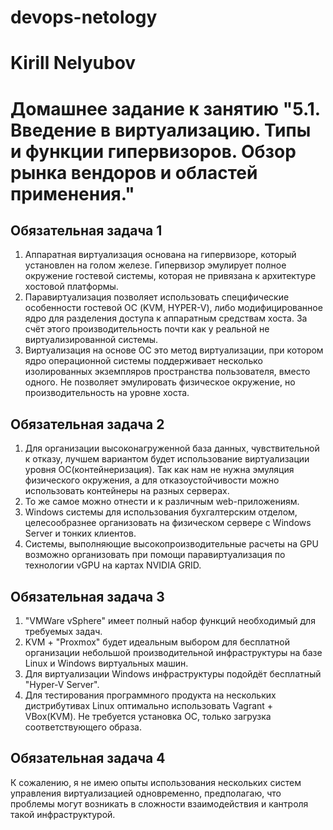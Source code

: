# devops-netology
# Kirill Nelyubov

# Домашнее задание к занятию "5.1. Введение в виртуализацию. Типы и функции гипервизоров. Обзор рынка вендоров и областей применения."

## Обязательная задача 1
1. Аппаратная виртуализация основана на гипервизоре, который установлен на голом железе. Гипервизор эмулирует полное окружение гостевой системы, которая не привязана к архитектуре хостовой платформы.  
2. Паравиртуализация позволяет использовать специфические особенности гостевой ОС (KVM, HYPER-V), либо модифицированное ядро для разделения доступа к аппаратным средствам хоста. За счёт этого производительность почти как у реальной не виртуализированной системы.
3. Виртуализация на основе ОС это метод виртуализации, при котором ядро операционной системы поддерживает несколько изолированных экземпляров пространства пользователя, вместо одного. Не позволяет эмулировать физическое окружение, но производительность на уровне хоста. 
## Обязательная задача 2
1. Для организации высоконагруженной база данных, чувствительной к отказу, лучшем вариантом будет использование виртуализации уровня ОС(контейнеризация). Так как нам не нужна эмуляция физического окружения, а для отказоустойчивости можно использовать контейнеры на разных серверах.
2. То же самое можно отнести и к различным web-приложениям.
3. Windows системы для использования бухгалтерским отделом, целесообразнее организовать на физическом сервере с Windows Server и тонких клиентов.
4. Системы, выполняющие высокопроизводительные расчеты на GPU возможно организовать при помощи паравиртуализация по технологии vGPU на картах NVIDIA GRID.
## Обязательная задача 3
1. "VMWare vSphere" имеет полный набор функций необходимый для требуемых задач.
2. KVM + "Proxmox" будет идеальным выбором для бесплатной организации небольшой производительной инфраструктуры на базе Linux и Windows виртуальных машин.
3. Для виртуализации Windows инфраструктуры подойдёт бесплатный "Hyper-V Server".
4. Для тестирования программного продукта на нескольких дистрибутивах Linux оптимально использовать Vagrant + VBox(KVM). Не требуется установка ОС, только загрузка соответствующего образа. 
## Обязательная задача 4
   К сожалению, я не имею опыты использования нескольких систем управления виртуализацией одновременно, предполагаю, что проблемы могут возникать в сложности взаимодействия и кантроля такой инфраструктурой.